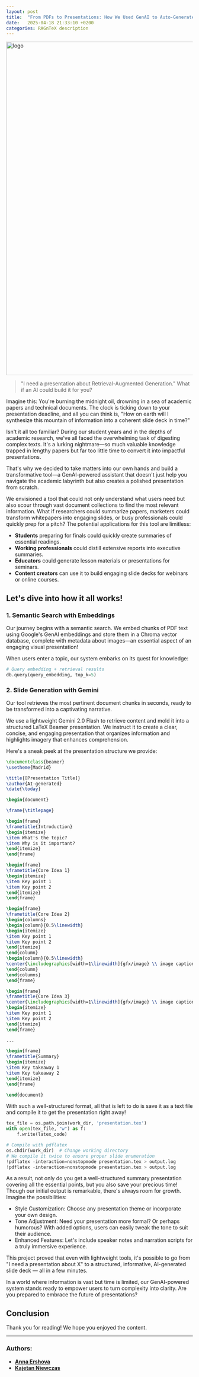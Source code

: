 ```yaml
---
layout: post
title:  "From PDFs to Presentations: How We Used GenAI to Auto-Generate Presentation Slides"
date:   2025-04-18 21:33:10 +0200
categories: RAGnTeX description
---
```

<img src="/lore/assets/images/long_logo.png" alt="logo" width="900"/>

> "I need a presentation about Retrieval-Augmented Generation."
> What if an AI could build it for you?


Imagine this: You're burning the midnight oil, drowning in a sea of academic papers and technical documents. The clock is ticking down to your presentation deadline, and all you can think is, "How on earth will I synthesize this mountain of information into a coherent slide deck in time?"

Isn't it all too familiar? During our student years and in the depths of academic research, we've all faced the overwhelming task of digesting complex texts. It's a lurking nightmare—so much valuable knowledge trapped in lengthy papers but far too little time to convert it into impactful presentations.

That's why we decided to take matters into our own hands and build a transformative tool—a GenAI-powered assistant that doesn't just help you navigate the academic labyrinth but also creates a polished presentation from scratch.

We envisioned a tool that could not only understand what users need but also scour through vast document collections to find the most relevant information. What if researchers could summarize papers, marketers could transform whitepapers into engaging slides, or busy professionals could quickly prep for a pitch? The potential applications for this tool are limitless:
- **Students** preparing for finals could quickly create summaries of essential readings.
- **Working professionals** could distill extensive reports into executive summaries.
- **Educators** could generate lesson materials or presentations for seminars.
- **Content creators** can use it to build engaging slide decks for webinars or online courses.

## Let's dive into how it all works!

### 1. Semantic Search with Embeddings

Our journey begins with a semantic search. We embed chunks of PDF text using Google's GenAI embeddings and store them in a Chroma vector database, complete with metadata about images—an essential aspect of an engaging visual presentation!

When users enter a topic, our system embarks on its quest for knowledge:

```python
# Query embedding + retrieval results
db.query(query_embedding, top_k=5)
```

### 2. Slide Generation with Gemini
Our tool retrieves the most pertinent document chunks in seconds, ready to be transformed into a captivating narrative.

We use a lightweight Gemini 2.0 Flash to retrieve content and mold it into a structured LaTeX Beamer presentation. We instruct it to create a clear, concise, and engaging presentation that organizes information and highlights imagery that enhances comprehension.

Here's a sneak peek at the presentation structure we provide:

```latex
\documentclass{beamer}
\usetheme{Madrid}

\title{[Presentation Title]}
\author{AI-generated}
\date{\today}

\begin{document}

\frame{\titlepage}

\begin{frame}
\frametitle{Introduction}
\begin{itemize}
\item What's the topic?
\item Why is it important?
\end{itemize}
\end{frame}

\begin{frame}
\frametitle{Core Idea 1}
\begin{itemize}
\item Key point 1
\item Key point 2
\end{itemize}
\end{frame}

\begin{frame}
\frametitle{Core Idea 2}
\begin{columns}
\begin{column}{0.5\linewidth}
\begin{itemize}
\item Key point 1
\item Key point 2
\end{itemize}
\end{column}
\begin{column}{0.5\linewidth}
\center{\includegraphics[width=1\linewidth]{gfx/image} \\ image caption}
\end{column}
\end{columns}
\end{frame}

\begin{frame}
\frametitle{Core Idea 3}
\center{\includegraphics[width=1\linewidth]{gfx/image} \\ image caption\\}
\begin{itemize}
\item Key point 1
\item Key point 2
\end{itemize}
\end{frame}

...

\begin{frame}
\frametitle{Summary}
\begin{itemize}
\item Key takeaway 1
\item Key takeaway 2
\end{itemize}
\end{frame}

\end{document}
```

With such a well-structured format, all that is left to do is save it as a text file and compile it to get the presentation right away!

```python
tex_file = os.path.join(work_dir, 'presentation.tex')
with open(tex_file, "w") as f:
    f.write(latex_code)

# Compile with pdflatex
os.chdir(work_dir)  # Change working directory
# We compile it twice to ensure proper slide enumeration
!pdflatex -interaction=nonstopmode presentation.tex > output.log
!pdflatex -interaction=nonstopmode presentation.tex > output.log
```
As a result, not only do you get a well-structured summary presentation covering all the essential points, but you also save your precious time! Though our initial output is remarkable, there's always room for growth. Imagine the possibilities:

- Style Customization: Choose any presentation theme or incorporate your own design.
- Tone Adjustment: Need your presentation more formal? Or perhaps humorous? With added options, users can easily tweak the tone to suit their audience.
- Enhanced Features: Let's include speaker notes and narration scripts for a truly immersive experience.

This project proved that even with lightweight tools, it's possible to go from "I need a presentation about X" to a structured, informative, AI-generated slide deck — all in a few minutes.

In a world where information is vast but time is limited, our GenAI-powered system stands ready to empower users to turn complexity into clarity. Are you prepared to embrace the future of presentations?

## Conclusion

Thank you for reading! We hope you enjoyed the content.

---

### Authors:
- [**Anna Ershova**](https://github.com/AnnaErsh)
- [**Kajetan Niewczas**](https://github.com/KajetanNiewczas)